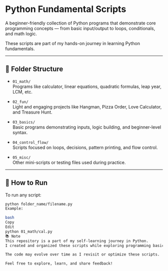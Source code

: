 # Python Fundamental Scripts 

A beginner-friendly collection of Python programs that demonstrate core programming concepts — from basic input/output to loops, conditionals, and math logic.

These scripts are part of my hands-on journey in learning Python fundamentals.

---

## 📁 Folder Structure

- `01_math/`  
  Programs like calculator, linear equations, quadratic formulas, leap year, LCM, etc.

- `02_fun/`  
  Light and engaging projects like Hangman, Pizza Order, Love Calculator, and Treasure Hunt.

- `03_basics/`  
  Basic programs demonstrating inputs, logic building, and beginner-level syntax.

- `04_control_flow/`  
  Scripts focused on loops, decisions, pattern printing, and flow control.

- `05_misc/`  
  Other mini-scripts or testing files used during practice.

---

## 🚀 How to Run

To run any script:

```bash
python folder_name/filename.py
Example:

bash
Copy
Edit
python 01_math/cal.py
📚 Note
This repository is a part of my self-learning journey in Python.
I created and organized these scripts while exploring programming basics and improving my problem-solving skills.

The code may evolve over time as I revisit or optimize these scripts.

Feel free to explore, learn, and share feedback!
